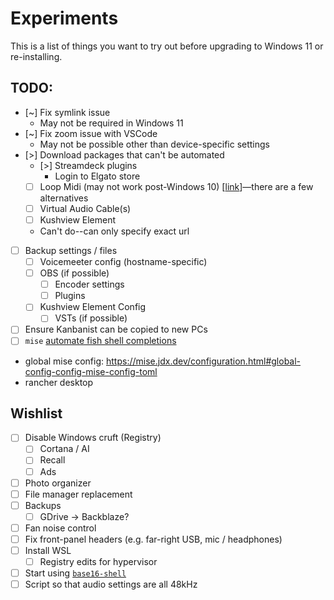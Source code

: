 # Experiments

This is a list of things you want to try out before upgrading to Windows 11 or re-installing.

## TODO:
- [~] Fix symlink issue
    - May not be required in Windows 11
- [~] Fix zoom issue with VSCode
    - May not be possible other than device-specific settings
- [>] Download packages that can't be automated
    - [>] Streamdeck plugins
        - Login to Elgato store
    - [ ] Loop Midi (may not work post-Windows 10) [[link](https://www.tobias-erichsen.de/software/loopmidi.html)]—there are a few alternatives
    - [ ] Virtual Audio Cable(s)
    - [ ] Kushview Element
    - Can't do--can only specify exact url
- [ ] Backup settings / files
    - [ ] Voicemeeter config (hostname-specific)
    - [ ] OBS (if possible)
        - [ ] Encoder settings
        - [ ] Plugins
    - [ ] Kushview Element Config
        - [ ] VSTs (if possible)
- [ ] Ensure Kanbanist can be copied to new PCs
- [ ] `mise` [automate fish shell completions](https://mise.jdx.dev/cli/completion.html)
- global mise config: https://mise.jdx.dev/configuration.html#global-config-config-mise-config-toml
- rancher desktop


## Wishlist
- [ ] Disable Windows cruft (Registry)
    - [ ] Cortana / AI
    - [ ] Recall
    - [ ] Ads
- [ ] Photo organizer
- [ ] File manager replacement
- [ ] Backups
    - [ ] GDrive -> Backblaze?
- [ ] Fan noise control
- [ ] Fix front-panel headers (e.g. far-right USB, mic / headphones)
- [ ] Install WSL
    - [ ] Registry edits for hypervisor
- [ ] Start using [`base16-shell`](https://github.com/chriskempson/base16-shell)
- [ ] Script so that audio settings are all 48kHz